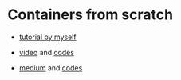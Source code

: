 # Containers from scratch

- [tutorial by myself](https://github.com/mohammadne/CFS)

- [video](https://www.youtube.com/watch?v=8fi7uSYlOdc) and [codes](https://github.com/lizrice/containers-from-scratch)

- [medium](https://medium.com/swlh/build-containers-from-scratch-in-go-part-1-namespaces-c07d2291038b) and [codes](https://github.com/0xc0d/vessel)
